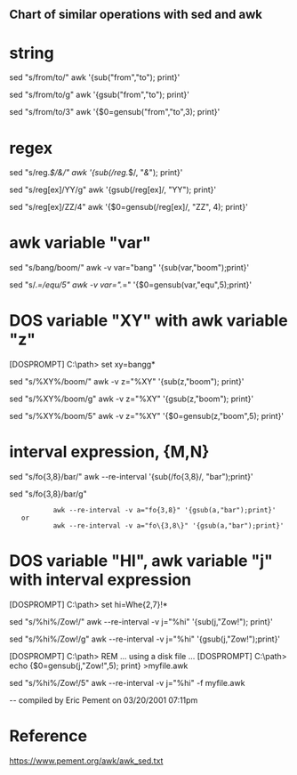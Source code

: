Chart of similar operations with sed and awk
--------------------------------------------

string
======

sed "s/from/to/"        awk '{sub("from","to"); print}'

sed "s/from/to/g"       awk '{gsub("from","to"); print}'

sed "s/from/to/3"       awk '{$0=gensub("from","to",3); print}'


regex
=====

sed "s/reg.*$/_&_/"     awk '{sub(/reg.*$/, "_&_"); print}'

sed "s/reg[ex]/YY/g"    awk '{gsub(/reg[ex]/, "YY"); print}'

sed "s/reg[ex]/ZZ/4"    awk '{$0=gensub(/reg[ex]/, "ZZ", 4); print}'


awk variable "var"
==================

sed "s/bang/boom/"      awk -v var="bang" '{sub(var,"boom");print}'

sed "s/.*=/equ/5"       awk -v var=".*=" '{$0=gensub(var,"equ",5);print}'



DOS variable "XY" with awk variable "z"
=======================================

[DOSPROMPT] C:\path> set xy=bangg*

sed "s/%XY%/boom/"     awk -v z="%XY" '{sub(z,"boom"); print}'

sed "s/%XY%/boom/g"    awk -v z="%XY" '{gsub(z,"boom"); print}'

sed "s/%XY%/boom/5"    awk -v z="%XY" '{$0=gensub(z,"boom",5); print}'


interval expression, \{M,N\}
============================

sed "s/fo\{3,8\}/bar/"   awk --re-interval '{sub(/fo{3,8}/, "bar");print}'

sed "s/fo\{3,8\}/bar/g"

               awk --re-interval -v a="fo{3,8}" '{gsub(a,"bar");print}'
       or
               awk --re-interval -v a="fo\{3,8\}" '{gsub(a,"bar");print}'



DOS variable "HI", awk variable "j" with interval expression
============================================================

[DOSPROMPT] C:\path> set hi=Whe\{2,7\}!*

sed "s/%hi%/Zow!/"     awk --re-interval -v j="%hi" '{sub(j,"Zow!"); print}'

sed "s/%hi%/Zow!/g"    awk --re-interval -v j="%hi" '{gsub(j,"Zow!");print}'

[DOSPROMPT] C:\path> REM ... using a disk file ...
[DOSPROMPT] C:\path> echo {$0=gensub(j,"Zow!",5); print} >myfile.awk

sed "s/%hi%/Zow!/5"    awk --re-interval -v j="%hi" -f myfile.awk


--
compiled by Eric Pement
on 03/20/2001 07:11pm

# Reference

https://www.pement.org/awk/awk_sed.txt

